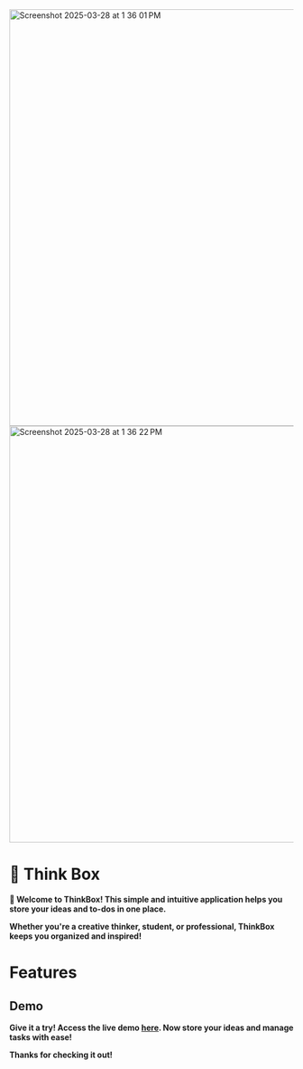 <img width="737" alt="Screenshot 2025-03-28 at 1 36 01 PM" src="https://github.com/user-attachments/assets/d0d0c7dc-8803-433c-a966-cfeeab1129dd" />
<img width="737" alt="Screenshot 2025-03-28 at 1 36 22 PM" src="https://github.com/user-attachments/assets/d9e4f571-d132-4ef6-92cb-39785717d427" />
<b>

# 🧠 Think Box
<b>


**👋 Welcome to ThinkBox!** This simple and intuitive application helps you store your ideas and to-dos in one place.  

Whether you're a creative thinker, student, or professional, ThinkBox keeps you organized and inspired! 

# Features

 

## Demo



Give it a try! Access the live demo [here](https://aasmahash.github.io/ThinkBox/). Now store your ideas and manage tasks with ease! 


Thanks for checking it out!
